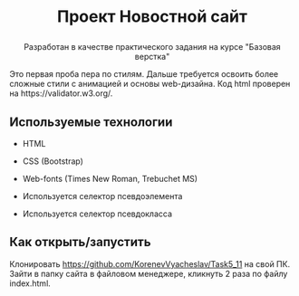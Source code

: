 # <p align='center'>Проект Новостной сайт</p>

<p align='center'>Разработан в качестве практического задания на курсе "Базовая верстка"</p>

<p> Это первая проба пера по стилям. Дальше требуется освоить более сложные стили с анимацией и основы web-дизайна. Код html проверен на https://validator.w3.org/.</p>

## Используемые технологии

* HTML

* CSS (Bootstrap)

* Web-fonts (Times New Roman, Trebuchet MS)

* Используется селектор псевдоэлемента

* Используется селектор псевдокласса

## Как открыть/запустить

Клонировать https://github.com/KorenevVyacheslav/Task5_11 на свой ПК. Зайти в папку сайта в файловом менеджере, кликнуть 2 раза по файлу index.html.